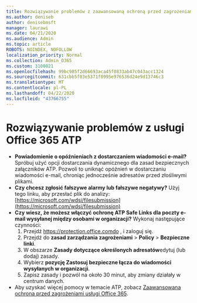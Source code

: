 ```yaml
---
title: Rozwiązywanie problemów z zaawansowaną ochroną przed zagrożeniami usługi Office 365 (ATP)
ms.author: deniseb
author: denisebmsft
manager: laurawi
ms.date: 04/21/2020
ms.audience: Admin
ms.topic: article
ROBOTS: NOINDEX, NOFOLLOW
localization_priority: Normal
ms.collection: Admin_O365
ms.custom: 3100021
ms.openlocfilehash: 99bc985f2d66693aca45f0833ab47c043acc1324
ms.sourcegitcommit: 631cbb5f03e5371f0995e976536d24e9d13746c3
ms.translationtype: MT
ms.contentlocale: pl-PL
ms.lasthandoff: 04/22/2020
ms.locfileid: "43766755"
---
```

# <a name="troubleshoot-issues-with-office-365-atp"></a>Rozwiązywanie problemów z usługi Office 365 ATP

- **Powiadomienie o opóźnieniach z dostarczaniem wiadomości e-mail?** Spróbuj użyć opcji dostarczania dynamicznego dla zasad bezpiecznych załączników ATP. Pozwoli to uniknąć opóźnień w dostarczaniu wiadomości e-mail, chroniąc jednocześnie adresatów przed złośliwymi plikami.
- **Czy chcesz zgłosić fałszywe alarmy lub fałszywe negatywy?** Użyj tego linku, aby przesłać plik do analizy:[https://microsoft.com/wdsi/filesubmission](https://microsoft.com/wdsi/filesubmission)
- **Czy wiesz, że możesz włączyć ochronę ATP Safe Links dla poczty e-mail wysyłanej między osobami w organizacji?** Wykonaj następujące czynności:
    1. Przejdź https://protection.office.comdo , i zaloguj się.
    2. Przejdź do **zasad zarządzania zagrożeniami** > **Policy** > **Bezpieczne linki**.
    3. W obszarze **Zasady dotyczące określonych adresatów**edytuj (lub dodaj) zasady.
    4. Wybierz **pozycję Zastosuj bezpieczne łącza do wiadomości wysyłanych w organizacji**.
    5. Zapisz zasady i pozwól na około 30 minut, aby zmiany działały w centrum danych.
- Aby uzyskać więcej pomocy w temacie ATP, zobacz [Zaawansowana ochrona przed zagrożeniami usługi Office 365](https://docs.microsoft.com/office365/securitycompliance/office-365-atp).